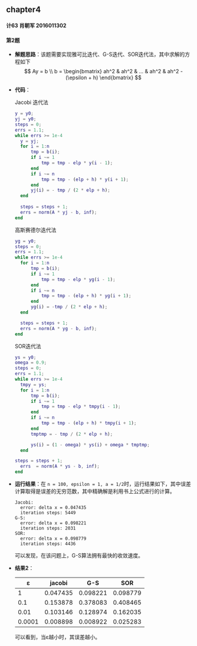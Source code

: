 ## chapter4

#### 计63 肖朝军 2016011302



#### 第2题

* **解题思路**：该题需要实现雅可比迭代、G-S迭代、SOR迭代法，其中求解的方程如下
  $$
  Ay = b
  \\
  b = \begin{bmatrix}
  	ah^2 & ah^2 & ... & ah^2 & ah^2 - (\epsilon + h)
  	\end{bmatrix}
  $$

* **代码**：

  Jacobi 迭代法

  ```matlab
  y = y0;
  yj = y0;
  steps = 0;
  errs = 1.1;
  while errs >= 1e-4
  	y = yj;
  	for i = 1:n
  		tmp = b(i);
  		if i ~= 1
  			tmp = tmp - elp * y(i - 1);
  		end
  		if i ~= n
  			tmp = tmp - (elp + h) * y(i + 1);
  		end
  		yj(i) = - tmp / (2 * elp + h);
  	end
  	
  	steps = steps + 1;
  	errs = norm(A * yj - b, inf);
  end
  ```

  高斯赛德尔迭代法

  ```matlab
  yg = y0;
  steps = 0;
  errs = 1.1;
  while errs >= 1e-4
  	for i = 1:n
  		tmp = b(i);
  		if i ~= 1
  			tmp = tmp - elp * yg(i - 1);
  		end
  		if i ~= n
  			tmp = tmp - (elp + h) * yg(i + 1);
  		end
  		yg(i) = -tmp / (2 * elp + h);
  	end
  
  	steps = steps + 1;
  	errs = norm(A * yg - b, inf);
  end
  ```

  SOR迭代法

  ```matlab
  ys = y0;
  omega = 0.9;
  steps = 0;
  errs = 1.1;
  while errs >= 1e-4
  	tmpy = ys;
  	for i = 1:n
  		tmp = b(i);
  		if i ~= 1
  			tmp = tmp - elp * tmpy(i - 1);
  		end
  		if i ~= n
  			tmp = tmp - (elp + h) * tmpy(i + 1);
  		end
  		tmptmp = - tmp / (2 * elp + h);
  
  		ys(i) = (1 - omega) * ys(i) + omega * tmptmp;
  	end
  
  steps = steps + 1;
  	errs  = norm(A * ys - b, inf);
  end
  ```

* **运行结果**：在 `n = 100, epsilon = 1, a = 1/2`时，运行结果如下，其中误差计算取得是误差的无穷范数，其中精确解是利用书上公式进行的计算。

  ```
  Jacobi:
  	error: delta x = 0.047435
  	iteration steps: 5449
  G-S:
  	error: delta x = 0.098221
  	iteration steps: 2031
  SOR:
  	error: delta x = 0.098779
  	iteration steps: 4436
  ```

  可以发现，在该问题上，G-S算法拥有最快的收敛速度。

* **结果2**：

  | ε      | jacobi   | G-S      | SOR      |
  | ------ | -------- | -------- | -------- |
  | 1      | 0.047435 | 0.098221 | 0.098779 |
  | 0.1    | 0.153878 | 0.378083 | 0.408465 |
  | 0.01   | 0.103146 | 0.128974 | 0.162035 |
  | 0.0001 | 0.008898 | 0.008922 | 0.025283 |

  可以看到，当ε越小时，其误差越小。

  